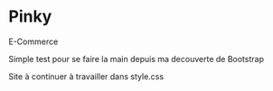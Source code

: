 # Pinky
E-Commerce 


Simple test pour se faire la main depuis ma decouverte de Bootstrap 

Site à continuer à travailler dans style.css

